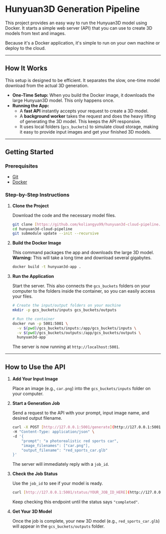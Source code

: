 # Hunyuan3D Generation Pipeline

This project provides an easy way to run the Hunyuan3D model using Docker. It starts a simple web server (API) that you can use to create 3D models from text and images.

Because it's a Docker application, it's simple to run on your own machine or deploy to the cloud.

---

## How It Works

This setup is designed to be efficient. It separates the slow, one-time model download from the actual 3D generation.

* **One-Time Setup:** When you build the Docker image, it downloads the large Hunyuan3D model. This only happens once.
* **Running the App:**
    * A **fast API** instantly accepts your request to create a 3D model.
    * A **background worker** takes the request and does the heavy lifting of generating the 3D model. This keeps the API responsive.
    * It uses local folders (`gcs_buckets`) to simulate cloud storage, making it easy to provide input images and get your finished 3D models.

---

## Getting Started

### Prerequisites
* [Git](https://git-scm.com/)
* [Docker](https://docs.docker.com/get-docker/)

### Step-by-Step Instructions

1.  **Clone the Project**

    Download the code and the necessary model files.
    ```bash
    git clone [https://github.com/koliangyu99/hunyuan3d-cloud-pipeline.git](https://github.com/koliangyu99/hunyuan3d-cloud-pipeline.git)
    cd hunyuan3d-cloud-pipeline
    git submodule update --init --recursive
    ```

2.  **Build the Docker Image**

    This command packages the app and downloads the large 3D model.
    **Warning:** This will take a long time and download several gigabytes.
    ```bash
    docker build -t hunyuan3d-app .
    ```

3.  **Run the Application**

    Start the server. This also connects the `gcs_buckets` folders on your computer to the folders inside the container, so you can easily access your files.
    ```bash
    # Create the input/output folders on your machine
    mkdir -p gcs_buckets/inputs gcs_buckets/outputs

    # Run the container
    docker run -p 5001:5001 \
      -v $(pwd)/gcs_buckets/inputs:/app/gcs_buckets/inputs \
      -v $(pwd)/gcs_buckets/outputs:/app/gcs_buckets/outputs \
      hunyuan3d-app
    ```
    The server is now running at `http://localhost:5001`.

---

## How to Use the API

1.  **Add Your Input Image**

    Place an image (e.g., `car.png`) into the `gcs_buckets/inputs` folder on your computer.

2.  **Start a Generation Job**

    Send a request to the API with your prompt, input image name, and desired output filename.
    ```bash
    curl -X POST [http://127.0.0.1:5001/generate](http://127.0.0.1:5001/generate) \
    -H "Content-Type: application/json" \
    -d '{
        "prompt": "a photorealistic red sports car",
        "image_filenames": ["car.png"],
        "output_filename": "red_sports_car.glb"
    }'
    ```
    The server will immediately reply with a `job_id`.

3.  **Check the Job Status**

    Use the `job_id` to see if your model is ready.
    ```bash
    curl [http://127.0.0.1:5001/status/YOUR_JOB_ID_HERE](http://127.0.0.1:5001/status/YOUR_JOB_ID_HERE)
    ```
    Keep checking this endpoint until the status says `"completed"`.

4.  **Get Your 3D Model**

    Once the job is complete, your new 3D model (e.g., `red_sports_car.glb`) will appear in the `gcs_buckets/outputs` folder.
